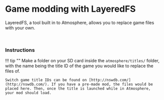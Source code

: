 # Game modding with LayeredFS

LayeredFS, a tool built in to Atmosphere, allows you to replace game files with your own.

&nbsp;

### Instructions

!!! tip ""
    Make a folder on your SD card inside the `atmosphere/titles/` folder, with the name being the title ID of the game you would like to replace the files of. 

    Switch game title IDs can be found on [http://nswdb.com/](http://nswdb.com/). If you have a pre-made mod, the files would be placed here. Then, once the title is launched while in Atmosphere, your mod should load.